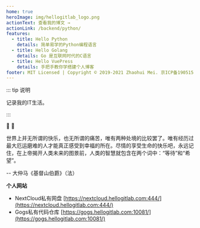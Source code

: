```yaml
---
home: true
heroImage: img/hellogitlab_logo.png
actionText: 查看我的博文 →
actionLink: /backend/python/
features:
  - title: Hello Python
    details: 简单易学的Python编程语言
  - title: Hello Golang
    details: Go 是互联网时代的C语言
  - title: Hello VuePress 
    details: 手把手教你学搭建个人博客
footer: MIT Licensed | Copyright © 2019-2021 Zhaohui Mei. 京ICP备19051502号-1 
---
```








::: tip 说明


记录我的IT生活。

:::

:tada: :100:


世界上并无所谓的快乐，也无所谓的痛苦，唯有两种处境的比较罢了。唯有经历过最大厄运磨难的人才能真正感受到幸福的所在。尽情的享受生命的快乐吧，永远记住，在上帝揭开人类未来的图景前，人类的智慧就包含在两个词中：“等待”和“希望”。

-- 大仲马《基督山伯爵》（法）



**个人网站**

- NextCloud私有网盘 [https://nextcloud.hellogitlab.com:444/](https://nextcloud.hellogitlab.com:444/)
- Gogs私有代码仓库 [https://gogs.hellogitlab.com:10081/](https://gogs.hellogitlab.com:10081/)
